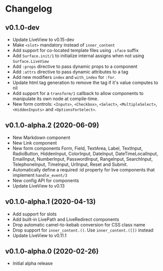 # Changelog

## v0.1.0-dev

  * Update LiveView to v0.15-dev
  * Make `<slot>` mandatory instead of `inner_content`
  * Add support for co-located template files using `.sface` suffix
  * Add `Surface.init/1` to initialize internal assigns when not using `Surface.LiveView`
  * Add `:props` directive to pass dynamic props to a component
  * Add `:attrs` directive to pass dynamic attributes to a tag
  * Add new modifiers `index` and `with_index` for `:for`.
  * Update html tag generation to remove the tag if it's value computes to nil
  * Add support for a `transform/1` callback to allow components to manipulate its
    own node at compile-time.
  * New form controls: `<Inputs>`, `<Checkbox>`, `<Select>`, `<MultipleSelect>`,
    `<HiddenInputs>` and `<OptionsForSelect>`.

## v0.1.0-alpha.2 (2020-06-09)

  * New Markdown component
  * New Link component
  * New form components Form, Field, TextArea, Label, TextInput, RadioButton,
    HiddenInput, ColorInput, DateInput, DateTimeLocalInput, EmailInput, NumberInput,
    PasswordInput, RangeInput, SearchInput, TelephoneInput, TimeInput, UrlInput,
    Reset and Submit.
  * Automatically define a required :id property for live components that implement
    `handle_event/3`
  * New config API for components
  * Update LiveView to v0.13

## v0.1.0-alpha.1 (2020-04-13)

  * Add support for slots
  * Add built-in LivePath and LiveRedirect components
  * Drop automatic camel-to-kebab conversion for CSS class name
  * Drop support for `inner_content.()`. Use `inner_content.([])` instead
  * Update LiveView to v0.11.1

## v0.1.0-alpha.0 (2020-02-26)

  * Initial alpha release
